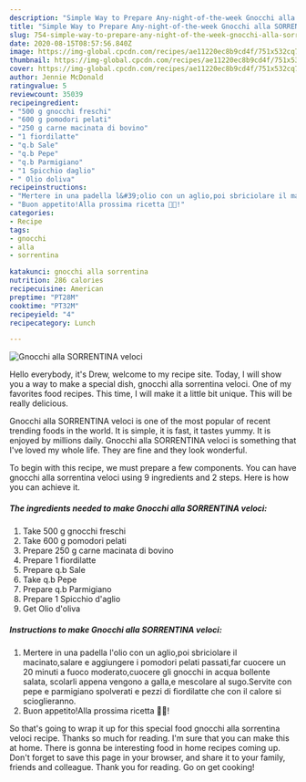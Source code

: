 ```yaml
---
description: "Simple Way to Prepare Any-night-of-the-week Gnocchi alla SORRENTINA veloci"
title: "Simple Way to Prepare Any-night-of-the-week Gnocchi alla SORRENTINA veloci"
slug: 754-simple-way-to-prepare-any-night-of-the-week-gnocchi-alla-sorrentina-veloci
date: 2020-08-15T08:57:56.840Z
image: https://img-global.cpcdn.com/recipes/ae11220ec8b9cd4f/751x532cq70/gnocchi-alla-sorrentina-veloci-recipe-main-photo.jpg
thumbnail: https://img-global.cpcdn.com/recipes/ae11220ec8b9cd4f/751x532cq70/gnocchi-alla-sorrentina-veloci-recipe-main-photo.jpg
cover: https://img-global.cpcdn.com/recipes/ae11220ec8b9cd4f/751x532cq70/gnocchi-alla-sorrentina-veloci-recipe-main-photo.jpg
author: Jennie McDonald
ratingvalue: 5
reviewcount: 35039
recipeingredient:
- "500 g gnocchi freschi"
- "600 g pomodori pelati"
- "250 g carne macinata di bovino"
- "1 fiordilatte"
- "q.b Sale"
- "q.b Pepe"
- "q.b Parmigiano"
- "1 Spicchio daglio"
- " Olio doliva"
recipeinstructions:
- "Mertere in una padella l&#39;olio con un aglio,poi sbriciolare il macinato,salare e aggiungere i pomodori pelati passati,far cuocere un 20 minuti a fuoco moderato,cuocere gli gnocchi in acqua bollente salata, scolarli appena vengono a galla,e mescolare al sugo.Servite con pepe e parmigiano spolverati e pezzi di fiordilatte che con il calore si scioglieranno."
- "Buon appetito!Alla prossima ricetta 👩‍🍳!"
categories:
- Recipe
tags:
- gnocchi
- alla
- sorrentina

katakunci: gnocchi alla sorrentina 
nutrition: 286 calories
recipecuisine: American
preptime: "PT28M"
cooktime: "PT32M"
recipeyield: "4"
recipecategory: Lunch

---
```



![Gnocchi alla SORRENTINA veloci](https://img-global.cpcdn.com/recipes/ae11220ec8b9cd4f/751x532cq70/gnocchi-alla-sorrentina-veloci-recipe-main-photo.jpg)

Hello everybody, it's Drew, welcome to my recipe site. Today, I will show you a way to make a special dish, gnocchi alla sorrentina veloci. One of my favorites food recipes. This time, I will make it a little bit unique. This will be really delicious.



Gnocchi alla SORRENTINA veloci is one of the most popular of recent trending foods in the world. It is simple, it is fast, it tastes yummy. It is enjoyed by millions daily. Gnocchi alla SORRENTINA veloci is something that I've loved my whole life. They are fine and they look wonderful.


To begin with this recipe, we must prepare a few components. You can have gnocchi alla sorrentina veloci using 9 ingredients and 2 steps. Here is how you can achieve it.

<!--inarticleads1-->

##### The ingredients needed to make Gnocchi alla SORRENTINA veloci:

1. Take 500 g gnocchi freschi
1. Take 600 g pomodori pelati
1. Prepare 250 g carne macinata di bovino
1. Prepare 1 fiordilatte
1. Prepare q.b Sale
1. Take q.b Pepe
1. Prepare q.b Parmigiano
1. Prepare 1 Spicchio d&#39;aglio
1. Get  Olio d&#39;oliva




<!--inarticleads2-->

##### Instructions to make Gnocchi alla SORRENTINA veloci:

1. Mertere in una padella l&#39;olio con un aglio,poi sbriciolare il macinato,salare e aggiungere i pomodori pelati passati,far cuocere un 20 minuti a fuoco moderato,cuocere gli gnocchi in acqua bollente salata, scolarli appena vengono a galla,e mescolare al sugo.Servite con pepe e parmigiano spolverati e pezzi di fiordilatte che con il calore si scioglieranno.
1. Buon appetito!Alla prossima ricetta 👩‍🍳!




So that's going to wrap it up for this special food gnocchi alla sorrentina veloci recipe. Thanks so much for reading. I'm sure that you can make this at home. There is gonna be interesting food in home recipes coming up. Don't forget to save this page in your browser, and share it to your family, friends and colleague. Thank you for reading. Go on get cooking!
